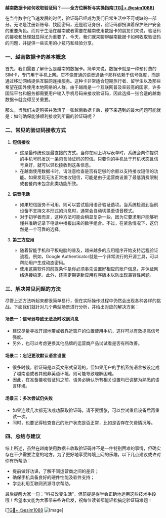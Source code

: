 **越南数据卡如何收取验证码？——全方位解析与实操指南[[TG💪+ @esim1088](https://t.me/s/esim1088)]**

在当今数字化飞速发展的时代，验证码已经成为我们日常生活中不可或缺的一部分。无论是注册新账号、找回密码，还是验证身份，验证码都扮演着保护账户安全的重要角色。而对于生活在越南或者需要在越南使用数据卡的朋友们来说，验证码的接收和处理就显得尤为重要了。今天，我们就来聊聊越南数据卡如何收取验证码的问题，并提供一些实用的小技巧和经验分享。

### 一、越南数据卡的基本概念

首先，我们需要了解什么是越南的数据卡。简单来说，数据卡就是一种预付费的SIM卡，专门用于手机上网。它不像普通的语音通话卡那样依赖于信号强度，而是通过移动网络提供互联网连接服务。这种卡非常适合短期旅行者、留学生以及那些希望在国外使用本地网络的人群。由于越南是一个互联网普及率较高的国家，许多国际平台和服务都需要用户输入手机号码来接收验证码，因此选择一张合适的越南数据卡就变得至关重要。

那么，当我们决定购买并激活了一张越南数据卡后，接下来遇到的最大问题可能就是：如何确保能够顺利接收到所需的验证码呢？

### 二、常见的验证码接收方式

1. **短信接收**
   - 这是最传统也是最直接的方式。当你在网上填写表单时，系统会向你提供的手机号码发送一条包含验证码的短信。只要你的手机处于开机状态且信号良好，就可以轻松接收到这条信息。
   - 在越南使用数据卡时，请注意检查是否有足够的余额以支持接收短信的功能。如果发现无法正常接收短信，可能是由于运营商设置了最低消费限制或套餐内未包含此类功能所致。

2. **语音电话**
   - 如果短信服务不可用，则可以尝试启用语音验证选项。当系统检测到当前设备不支持文本形式的消息时，通常会自动切换至语音模式。
   - 对于初学者而言，这种方法可能会稍显复杂一些，因为它要求用户能够听懂并准确记录下电话中播报出来的数字组合。不过，在紧急情况下，这仍然是一个可靠的选择。

3. **第三方应用**
   - 随着智能手机和平板电脑的普及，越来越多的应用程序开始支持远程验证流程。例如，Google Authenticator就是一个非常流行的开源工具，可以帮助用户生成动态密码。
   - 使用这类软件的前提条件是你必须事先设置好相应的账户信息，并保证网络连接稳定。此外，还需定期更新应用程序版本以防出现兼容性问题。

### 三、解决常见问题的方法

尽管上述方法听起来都很简单易行，但在实际操作过程中仍然会出现各种各样的挑战。下面我们就针对几个典型场景进行分析，并给出对应的解决方案：

#### 场景一：信号弱导致无法及时收到消息
- 建议尽量寻找开阔地带或者靠近窗户的位置使用手机，这样可以有效提高信号强度。
- 另外，也可以考虑更换其他品牌的运营商产品试试看是否有所改善。

#### 场景二：忘记更改默认语言设置
- 很多时候，验证码是以英文形式呈现的，但如果用户的手机系统语言被设定成了越南语或者其他非英语环境，则可能导致理解困难。
- 因此，在准备接收验证码之前，请务必确认所有相关设置均已调整为熟悉的语言环境。

#### 场景三：多次尝试仍失败
- 如果连续几次都无法成功获取验证码，请不要慌张，可以尝试重启设备后再重试一次。
- 同时，也要记得检查自己的账户状态是否正常，比如是否存在欠费情况等。

### 四、总结与建议

综上所述，虽然在越南使用数据卡收取验证码并不是一件特别困难的事情，但确实存在不少需要注意的地方。为了更好地享受跨境上网的乐趣，以下几点建议或许对你有所帮助：
- 提前做好功课，了解不同运营商之间的差异；
- 确保手机具备良好的硬件性能及软件支持；
- 学会利用互联网资源寻求帮助。

最后提醒大家一句：“科技改变生活”，但前提是得学会正确地运用这些技术手段哦！希望本文能为大家带来些许启发，祝每位读者都能轻松搞定验证码难题！

[[TG💪+ @esim1088](https://t.me/s/esim1088) ![Image](https://i.postimg.cc/4NQfJmqS/Snipaste-2025-05-13-00-14-12.png)]